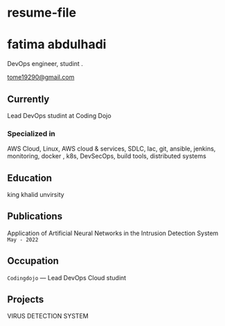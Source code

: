 # resume-file
# fatima abdulhadi 
 DevOps engineer, studint .

<div id="webaddress">
<a href="tome19290@gmail.com">tome19290@gmail.com</a>
</div>


## Currently

Lead DevOps studint at Coding Dojo

### Specialized in

AWS Cloud, Linux, AWS cloud & services, SDLC, Iac, git, ansible, jenkins, monitoring, docker , k8s, DevSecOps, build tools, distributed systems



## Education

king khalid unvirsity





## Publications

Application of Artificial Neural Networks in the Intrusion
Detection System  `May - 2022`

## Occupation

`Codingdojo` — Lead DevOps Cloud studint

## Projects

VIRUS DETECTION SYSTEM
<!-- ### Footer

Last updated: June 2022 -->
